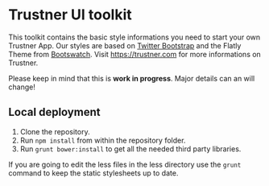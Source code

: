 Trustner UI toolkit
===================
This toolkit contains the basic style informations you need to start your own Trustner App. Our styles are based on [Twitter Bootstrap](http://getbootstrap.com) and the Flatly Theme from [Bootswatch](http://bootswatch.com/).
Visit https://trustner.com for more informations on Trustner.

Please keep in mind that this is **work in progress**. Major details can an will change!

Local deployment
----------------
1. Clone the repository.
2. Run `npm install` from within the repository folder.
3. Run `grunt bower:install` to get all the needed third party libraries.

If you are going to edit the less files in the less directory use the `grunt` command to keep the static stylesheets up to date.
